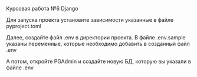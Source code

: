 Курсовая работа №6 Django

Для запуска проекта установите зависимости указанные в файле pyproject.toml

Далее, создайте файл .env в директории проекта. В файле .env.sample указаны переменные, которые необходимо добавить в созданный файл .env

А потом, откройте PGAdmin и создайте новую БД, которую вы указали в файле .env
